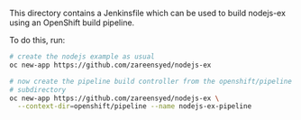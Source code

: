 This directory contains a Jenkinsfile which can be used to build
nodejs-ex using an OpenShift build pipeline.

To do this, run:

```bash
# create the nodejs example as usual
oc new-app https://github.com/zareensyed/nodejs-ex

# now create the pipeline build controller from the openshift/pipeline
# subdirectory
oc new-app https://github.com/zareensyed/nodejs-ex \
  --context-dir=openshift/pipeline --name nodejs-ex-pipeline
```
